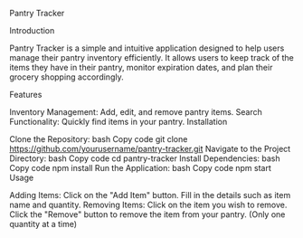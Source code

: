 Pantry Tracker

Introduction

Pantry Tracker is a simple and intuitive application designed to help users manage their pantry inventory efficiently. It allows users to keep track of the items they have in their pantry, monitor expiration dates, and plan their grocery shopping accordingly.

Features

Inventory Management: Add, edit, and remove pantry items.
Search Functionality: Quickly find items in your pantry.
Installation

Clone the Repository:
bash
Copy code
git clone https://github.com/yourusername/pantry-tracker.git
Navigate to the Project Directory:
bash
Copy code
cd pantry-tracker
Install Dependencies:
bash
Copy code
npm install
Run the Application:
bash
Copy code
npm start
Usage

Adding Items:
Click on the "Add Item" button.
Fill in the details such as item name and quantity.
Removing Items:
Click on the item you wish to remove.
Click the "Remove" button to remove the item from your pantry. (Only one quantity at a time)
